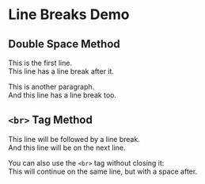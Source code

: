 # Line Breaks Demo

## Double Space Method

This is the first line.  
This line has a line break after it.

This is another paragraph.  
And this line has a line break too.

## `<br>` Tag Method

This line will be followed by a line break.<br>
And this line will be on the next line.

You can also use the `<br>` tag without closing it:<br>
This will continue on the same line, but with a space after.

